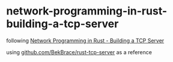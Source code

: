 # network-programming-in-rust-building-a-tcp-server

following [Network Programming in Rust - Building a TCP Server](https://www.youtube.com/watch?v=JiuouCJQzSQ)

using [github.com/BekBrace/rust-tcp-server](https://github.com/BekBrace/rust-tcp-server) as a reference